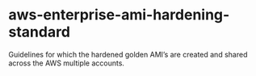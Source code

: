 # aws-enterprise-ami-hardening-standard
Guidelines for which the hardened golden AMI’s are created and shared across the AWS multiple accounts. 
